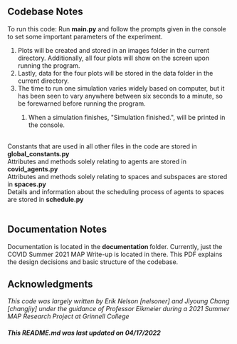 ## Codebase Notes 

To run this code: Run **main.py** and follow the prompts given in the console to set some important parameters of the experiment.<br>
<ol>
<li> Plots will be created and stored in an images folder in the current directory. Additionally, all four plots will show on the screen upon running the program. </li>
<li> Lastly, data for the four plots will be stored in the data folder in the current directory.</li>
<li> The time to run one simulation varies widely based on computer, but it has been seen to vary anywhere between six seconds to a minute, so be forewarned before running the program.</li>
<ol> <li> When a simulation finishes, "Simulation finished.", will be printed in the console. </li> </ol> </li> </ol> <br>
Constants that are used in all other files in the code are stored in <b> global_constants.py </b> <br>
Attributes and methods solely relating to agents are stored in <b> covid_agents.py </b> <br>
Attributes and methods solely relating to spaces and subspaces are stored in <b> spaces.py </b> <br>
Details and information about the scheduling process of agents to spaces are stored in <b> schedule.py </b> <br> </br>

## Documentation Notes

Documentation is located in the <b> documentation </b> folder. Currently, just the COVID Summer 2021 MAP Write-up is located in there. This PDF explains the design decisions and basic structure of the codebase.

## Acknowledgments

*This code was largely written by Erik Nelson [nelsoner] and Jiyoung Chang [changjiy] under the guidance of Professor Eikmeier during a 2021 Summer MAP Research Project at Grinnell College*

##### This README.md was last updated on 04/17/2022